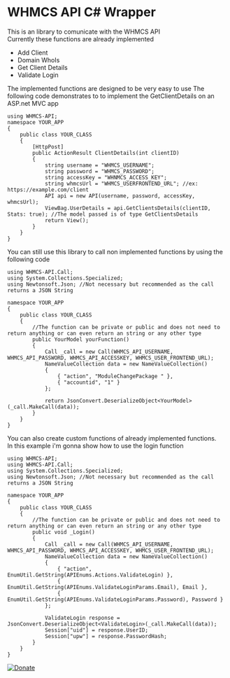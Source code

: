 # WHMCS API C# Wrapper

This is an library to comunicate with the WHMCS API<br/>
Currently these functions are already implemented

<ul>
  <li>Add Client</li>
  <li>Domain WhoIs</li>
  <li>Get Client Details</li>
  <li>Validate Login</li>
</ul>

The implemented functions are designed to be very easy to use
The following code demonstrates to to implement the GetClientDetails on an ASP.net MVC app

```
using WHMCS-API;
namespace YOUR_APP
{
    public class YOUR_CLASS
    {
        [HttpPost]
        public ActionResult ClientDetails(int clientID)
        {
            string username = "WHMCS_USERNAME";
            string password = "WHMCS_PASSWORD";
            string accessKey = "WHNMCS_ACCESS_KEY";
            string whmcsUrl = "WHMCS_USERFRONTEND_URL"; //ex: https://example.com/client
            API api = new API(username, password, accessKey, whmcsUrl);
            ViewBag.UserDetails = api.GetClientsDetails(clientID, Stats: true); //The model passed is of type GetClientsDetails
            return View();
        }
    }
}
```

You can still use this library to call non implemented functions by using the following code

```
using WHMCS-API.Call;
using System.Collections.Specialized;
using Newtonsoft.Json; //Not necessary but recommended as the call returns a JSON String

namespace YOUR_APP
{
    public class YOUR_CLASS
    {
        //The function can be private or public and does not need to return anything or can even return an string or any other type
        public YourModel yourFunction()
        {
            Call _call = new Call(WHMCS_API_USERNAME, WHMCS_API_PASSWORD, WHMCS_API_ACCESSKEY, WHMCS_USER_FRONTEND_URL);
            NameValueCollection data = new NameValueCollection()
            {
                { "action", "ModuleChangePackage " },
                { "accountid", "1" }
            };

            return JsonConvert.DeserializeObject<YourModel>(_call.MakeCall(data));
        }
    }
}
```

You can also create custom functions of already implemented functions.<br />
In this example i'm gonna show how to use the login function

```
using WHMCS-API;
using WHMCS-API.Call;
using System.Collections.Specialized;
using Newtonsoft.Json; //Not necessary but recommended as the call returns a JSON String

namespace YOUR_APP
{
    public class YOUR_CLASS
    {
        //The function can be private or public and does not need to return anything or can even return an string or any other type
        public void _Login()
        {
            Call _call = new Call(WHMCS_API_USERNAME, WHMCS_API_PASSWORD, WHMCS_API_ACCESSKEY, WHMCS_USER_FRONTEND_URL);
            NameValueCollection data = new NameValueCollection()
            {
                { "action", EnumUtil.GetString(APIEnums.Actions.ValidateLogin) },
                { EnumUtil.GetString(APIEnums.ValidateLoginParams.Email), Email },
                { EnumUtil.GetString(APIEnums.ValidateLoginParams.Password), Password }
            };

            ValidateLogin response =  JsonConvert.DeserializeObject<ValidateLogin>(_call.MakeCall(data));
            Session["uid"] = response.UserID;
            Session["upw"] = response.PasswordHash;
        }
    }
}
```
[![Donate](https://img.shields.io/badge/Donate-PayPal-green.svg)](https://www.paypal.com/cgi-bin/webscr?cmd=_s-xclick&hosted_button_id=A3JFH2WA6U9YU)
